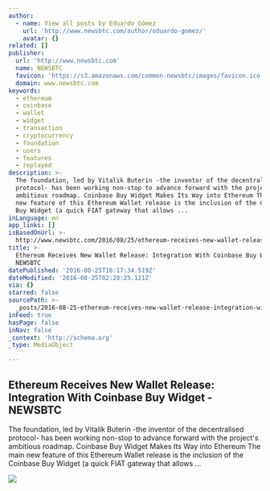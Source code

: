 ```yaml
---
author:
  - name: View all posts by Eduardo Gómez
    url: 'http://www.newsbtc.com/author/eduardo-gomez/'
    avatar: {}
related: []
publisher:
  url: 'http://www.newsbtc.com'
  name: NEWSBTC
  favicon: 'https://s3.amazonaws.com/common-newsbtc/images/favicon.ico'
  domain: www.newsbtc.com
keywords:
  - ethereum
  - coinbase
  - wallet
  - widget
  - transaction
  - cryptocurrency
  - foundation
  - users
  - features
  - replayed
description: >-
  The foundation, led by Vitalik Buterin -the inventor of the decentralised
  protocol- has been working non-stop to advance forward with the project's
  ambitious roadmap. Coinbase Buy Widget Makes Its Way into Ethereum The main
  new feature of this Ethereum Wallet release is the inclusion of the Coinbase
  Buy Widget (a quick FIAT gateway that allows ...
inLanguage: en
app_links: []
isBasedOnUrl: >-
  http://www.newsbtc.com/2016/08/25/ethereum-receives-new-wallet-release-integration-coinbase-buy-widget/
title: >-
  Ethereum Receives New Wallet Release: Integration With Coinbase Buy Widget -
  NEWSBTC
datePublished: '2016-08-25T16:17:34.519Z'
dateModified: '2016-08-25T02:28:25.121Z'
via: {}
starred: false
sourcePath: >-
  _posts/2016-08-25-ethereum-receives-new-wallet-release-integration-with-coinb.md
inFeed: true
hasPage: false
inNav: false
_context: 'http://schema.org'
_type: MediaObject

---
```

<article style=""><h1>Ethereum Receives New Wallet Release: Integration With Coinbase Buy Widget - NEWSBTC</h1><p>The foundation, led by Vitalik Buterin -the inventor of the decentralised protocol- has been working non-stop to advance forward with the project's ambitious roadmap. Coinbase Buy Widget Makes Its Way into Ethereum The main new feature of this Ethereum Wallet release is the inclusion of the Coinbase Buy Widget (a quick FIAT gateway that allows ...</p><img src="http://s3.amazonaws.com/main-newsbtc-images/2016/08/25032114/Ethereum-homestead-background-42.jpg" /></article>